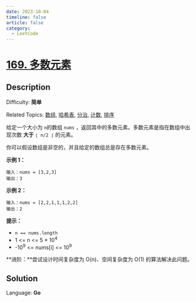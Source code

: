 ```yaml
---
date: 2023-10-04
timeline: false
article: false
category:
  - LeetCode
---
```


# [169\. 多数元素](https://leetcode.cn/problems/majority-element/)

## Description

Difficulty: **简单**

Related Topics: [数组](https://leetcode.cn/tag/https://leetcode.cn/tag/array//), [哈希表](https://leetcode.cn/tag/https://leetcode.cn/tag/hash-table//), [分治](https://leetcode.cn/tag/https://leetcode.cn/tag/divide-and-conquer//), [计数](https://leetcode.cn/tag/https://leetcode.cn/tag/counting//), [排序](https://leetcode.cn/tag/https://leetcode.cn/tag/sorting//)


给定一个大小为 `n`的数组 `nums` ，返回其中的多数元素。多数元素是指在数组中出现次数 **大于** `⌊ n/2 ⌋` 的元素。

你可以假设数组是非空的，并且给定的数组总是存在多数元素。

**示例 1：**

```
输入：nums = [3,2,3]
输出：3
```

**示例 2：**

```
输入：nums = [2,2,1,1,1,2,2]
输出：2
```

**提示：**

*   `n == nums.length`
*   1 <= n <= 5 * 10<sup>4</sup>
*   -10<sup>9</sup> <= nums[i] <= 10<sup>9</sup>

**进阶：**尝试设计时间复杂度为 O(n)、空间复杂度为 O(1) 的算法解决此问题。


## Solution

Language: **Go**

